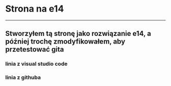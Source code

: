 # Strona na e14

----------
## Stworzyłem tą stronę jako rozwiązanie e14, a później trochę zmodyfikowałem, aby przetestować gita

### linia z visual studio code
### linia z githuba